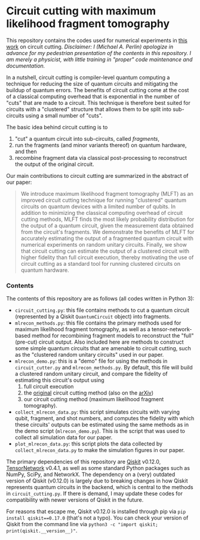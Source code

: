 # Circuit cutting with maximum likelihood fragment tomography

This repository contains the codes used for numerical experiments in [this work](https://arxiv.org/abs/2005.12702) on circuit cutting.  *Disclaimer: I (Michael A. Perlin) apologize in advance for my pedestrian presentation of the contents in this repository.  I am merely a physicist, with little training in "proper" code maintenance and documentation.*

In a nutshell, circuit cutting is compiler-level quantum computing a technique for reducing the size of quantum circuits and mitigating the buildup of quantum errors.  The benefits of circuit cutting come at the cost of a classical computing overhead that is exponential in the number of "cuts" that are made to a circuit.  This technique is therefore best suited for circuits with a "clustered" structure that allows them to be split into sub-circuits using a small number of "cuts".

The basic idea behind circuit cutting is to
1. "cut" a quantum circuit into sub-circuits, called *fragments*,
2. run the fragments (and minor variants thereof) on quantum hardware, and then
3. recombine fragment data via classical post-processing to reconstruct the output of the original circuit.

Our main contributions to circuit cutting are summarized in the abstract of our paper:

> We introduce maximum likelihood fragment tomography (MLFT) as an improved circuit cutting technique for running "clustered" quantum circuits on quantum devices with a limited number of qubits.  In addition to minimizing the classical computing overhead of circuit cutting methods, MLFT finds the most likely probability distribution for the output of a quantum circuit, given the measurement data obtained from the circuit's fragments.  We demonstrate the benefits of MLFT for accurately estimating the output of a fragmented quantum circuit with numerical experiments on random unitary circuits.  Finally, we show that circuit cutting can estimate the output of a clustered circuit with higher fidelity than full circuit execution, thereby motivating the use of circuit cutting as a standard tool for running clustered circuits on quantum hardware.

### Contents

The contents of this repository are as follows (all codes written in Python 3):

* `circuit_cutting.py`: this file contains methods to cut a quantum circuit (represented by a Qiskit `QuantumCircuit` object) into fragments.
* `mlrecon_methods.py`: this file contains the primary methods used for maximum likelihood fragment tomography, as well as a tensor-network-based method for recombining fragment models to reconstruct the "full" (pre-cut) circuit output.  Also included here are methods to construct some simple quantum circuits that are amenable to circuit cutting, such as the "clustered random unitary circuits" used in our paper.
* `mlrecon_demo.py`: this is a "demo" file for using the methods in `circuit_cutter.py` and `mlrecon_methods.py`.  By default, this file will build a clustered random unitary circuit, and compare the fidelity of estimating this circuit's output using
  1. full circuit execution
  2. the [original](https://journals.aps.org/prl/accepted/cf075YabH641a287f098406380a7b05df8764bce0) circuit cutting method (also on the [arXiv](https://arxiv.org/abs/1904.00102))
  3. our circuit cutting method (maximum likelihood fragment tomography).
* `collect_mlrecon_data.py`: this script simulates circuits with varying qubit, fragment, and shot numbers, and computes the fidelity with which these circuits' outputs can be estimated using the same methods as in the demo script (`mlrecon_demo.py`).  This is the script that was used to collect all simulation data for our paper.
* `plot_mlrecon_data.py`: this script plots the data collected by `collect_mlrecon_data.py` to make the simulation figures in our paper.

The primary dependencies of this repository are [Qiskit](https://qiskit.org/) v0.12.0, [TensorNetwork](https://github.com/google/TensorNetwork) v0.4.1, as well as some standard Python packages such as NumPy, SciPy, and NetworkX.  The dependency on a (very) outdated version of Qiskit (v0.12.0) is largely due to breaking changes in how Qiskit represents quantum circuits in the backend, which is central to the methods in `circuit_cutting.py`.  If there is demand, I may update these codes for compatibility with newer versions of Qiskit in the future.

For reasons that escape me, Qiskit v0.12.0 is installed through pip via `pip install qiskit==0.17.0` (that's not a typo).  You can check your version of Qiskit from the command line via `python3 -c "import qiskit; print(qiskit.__version__)"`.

